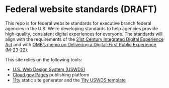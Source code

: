 # Federal website standards (DRAFT)

This repo is for federal website standards for executive branch federal agencies in the U.S. We’re developing standards to help agencies provide high-quality, consistent digital experiences for everyone. The standards will align with the requirements of the [21st Century Integrated Digital Experience Act](https://www.congress.gov/bill/115th-congress/house-bill/5759/text) and with [OMB’s memo on Delivering a Digital-First Public Experience (M-23-22)](https://www.whitehouse.gov/omb/management/ofcio/delivering-a-digital-first-public-experience/). 

This site relies on the following tools: 
- [U.S. Web Design System (USWDS)](https://designsystem.digital.gov/)
- [Cloud.gov Pages](https://cloud.gov/pages/) publishing platform
- [11ty](https://www.11ty.dev/) static site generator and the [11ty USWDS template](https://github.com/cloud-gov/pages-uswds-11ty)


